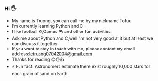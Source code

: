 ### Hi 🖐️
 - My name is Truong, you can call me by my nickname Tofuu
 - I’m currently learning Python and C
 - I like football ⚽,Games 🎮 and other fun activities
 - Ask me about Python and C,well i'm not very good at it but at least we can discuss it together
 - If you want to stay in touch with me, please contact my email address:letruong07042004@gmail.com 
 - Thanks for reading 😍😘👍
 - ⚡ Fun fact: Astronomers estimate there exist roughly 10,000 stars for each grain of sand on Earth
